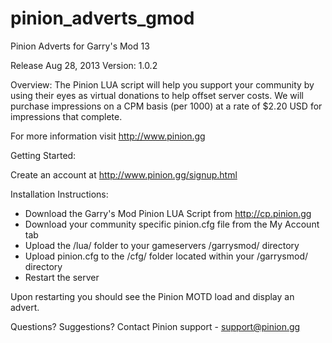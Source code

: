 pinion_adverts_gmod
===================
Pinion Adverts for Garry's Mod 13

Release Aug 28, 2013
Version: 1.0.2

Overview:
The Pinion LUA script will help you support your community by using their eyes as virtual donations to help
offset server costs. We will purchase impressions on a CPM basis (per 1000) at a rate of $2.20 USD 
for impressions that complete. 

For more information visit http://www.pinion.gg

Getting Started:

Create an account at http://www.pinion.gg/signup.html

Installation Instructions:
- Download the Garry's Mod Pinion LUA Script from http://cp.pinion.gg
- Download your community specific pinion.cfg file from the My Account tab
- Upload the /lua/ folder to your gameservers /garrysmod/ directory
- Upload pinion.cfg to the /cfg/ folder located within your /garrysmod/ directory
- Restart the server

Upon restarting you should see the Pinion MOTD load and display an advert.

Questions? Suggestions?
Contact Pinion support - support@pinion.gg
